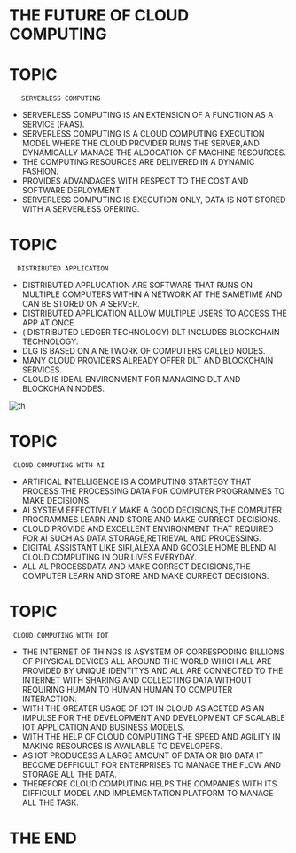# THE FUTURE OF CLOUD COMPUTING

# TOPIC 
       SERVERLESS COMPUTING
* SERVERLESS COMPUTING IS AN EXTENSION OF A FUNCTION AS A SERVICE (FAAS).
* SERVERLESS COMPUTING IS A CLOUD COMPUTING EXECUTION MODEL WHERE THE CLOUD PROVIDER RUNS THE SERVER,AND DYNAMICALLY MANAGE THE ALOOCATION OF MACHINE RESOURCES.
* THE COMPUTING RESOURCES ARE DELIVERED IN A DYNAMIC FASHION.
* PROVIDES ADVANDAGES WITH RESPECT TO THE COST AND SOFTWARE DEPLOYMENT.
* SERVERLESS COMPUTING IS EXECUTION ONLY, DATA IS NOT STORED WITH A SERVERLESS OFERING.
# TOPIC
      DISTRIBUTED APPLICATION
* DISTRIBUTED APPLUCATION ARE SOFTWARE THAT RUNS ON MULTIPLE COMPUTERS WITHIN A NETWORK AT THE SAMETIME AND CAN BE STORED ON A SERVER.
* DISTRIBUTED APPLICATION ALLOW MULTIPLE USERS TO ACCESS THE APP AT ONCE.
* ( DISTRIBUTED LEDGER TECHNOLOGY) DLT INCLUDES BLOCKCHAIN TECHNOLOGY.
* DLG IS BASED ON A NETWORK OF COMPUTERS CALLED NODES.
* MANY CLOUD PROVIDERS ALREADY OFFER DLT AND BLOCKCHAIN SERVICES.
* CLOUD IS IDEAL ENVIRONMENT FOR MANAGING DLT AND BLOCKCHAIN NODES.

![th](https://user-images.githubusercontent.com/98481882/183487583-e3b3a788-e4a3-43af-9708-d405ad80bd07.jpg)

# TOPIC 
     CLOUD COMPUTING WITH AI
* ARTIFICAL INTELLIGENCE IS A COMPUTING STARTEGY THAT PROCESS THE PROCESSING DATA FOR COMPUTER PROGRAMMES TO MAKE DECISIONS.
* AI SYSTEM EFFECTIVELY MAKE A GOOD DECISIONS,THE COMPUTER PROGRAMMES LEARN AND STORE AND MAKE CURRECT DECISIONS.
* CLOUD PROVIDE AND EXCELLENT ENVIRONMENT THAT REQUIRED FOR AI SUCH AS DATA STORAGE,RETRIEVAL AND PROCESSING.
* DIGITAL ASSISTANT LIKE SIRI,ALEXA AND GOOGLE HOME BLEND AI CLOUD COMPUTING IN OUR LIVES EVERYDAY.
* ALL AL PROCESSDATA AND MAKE CORRECT DECISIONS,THE COMPUTER LEARN AND STORE AND MAKE CURRECT DECISIONS.
# TOPIC
     CLOUD COMPUTING WITH IOT
* THE INTERNET OF THINGS IS ASYSTEM OF CORRESPODING BILLIONS OF PHYSICAL DEVICES ALL AROUND THE WORLD WHICH ALL ARE PROVIDED BY UNIQUE IDENTITYS AND ALL ARE CONNECTED TO THE INTERNET WITH SHARING AND COLLECTING DATA WITHOUT REQUIRING HUMAN TO HUMAN HUMAN TO COMPUTER INTERACTION.
* WITH THE GREATER USAGE OF IOT IN CLOUD AS ACETED AS AN IMPULSE FOR THE DEVELOPMENT AND DEVELOPMENT OF SCALABLE IOT APPLICATION AND BUSINESS MODELS.
* WITH THE HELP OF CLOUD COMPUTING THE SPEED AND AGILITY IN MAKING RESOURCES IS AVAILABLE TO DEVELOPERS.
* AS IOT PRODUCESS A LARGE AMOUNT OF DATA OR BIG DATA IT BECOME DEFFICULT FOR ENTERPRISES TO MANAGE THE FLOW AND STORAGE ALL THE DATA.
* THEREFORE CLOUD COMPUTING HELPS THE COMPANIES WITH ITS DIFFICULT MODEL AND IMPLEMENTATION PLATFORM TO MANAGE ALL THE TASK.


#   THE END 
 
